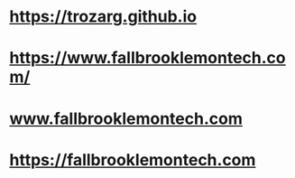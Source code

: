 # https://trozarg.github.io
# https://www.fallbrooklemontech.com/
# www.fallbrooklemontech.com
# https://fallbrooklemontech.com

